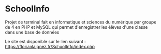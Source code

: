 # SchoolInfo
Projet de terminal fait en informatique et sciences du numérique par groupe de 4 en PHP et MySQL qui permet d'enregistrer les élèves d'une classe dans une base de données 

Le site est disponible sur le lien suivant : https://florianlaignez.fr/SchoolInfo/index.php
